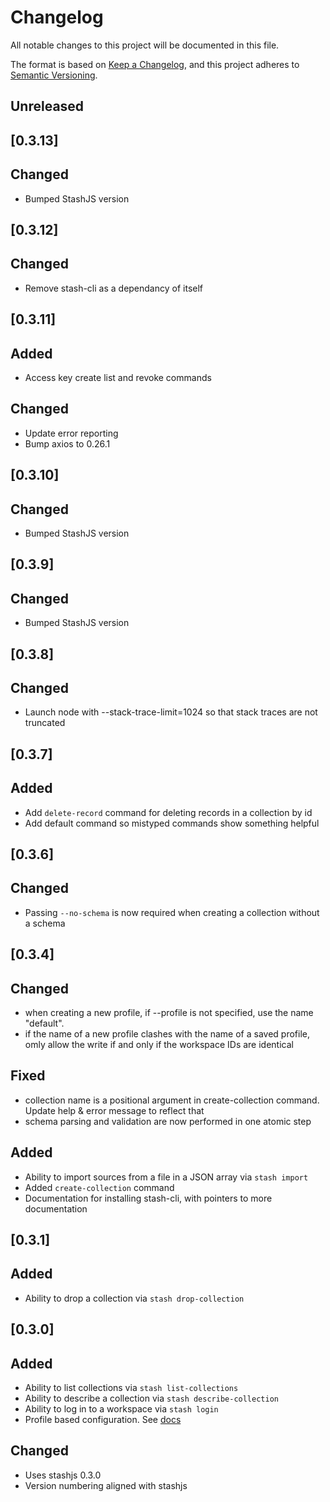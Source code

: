 # Changelog

All notable changes to this project will be documented in this file.

The format is based on [Keep a Changelog](https://keepachangelog.com/en/1.0.0/),
and this project adheres to [Semantic Versioning](https://semver.org/spec/v2.0.0.html).

## Unreleased

## [0.3.13]

## Changed

- Bumped StashJS version

## [0.3.12]

## Changed

- Remove stash-cli as a dependancy of itself

## [0.3.11]

## Added

- Access key create list and revoke commands

## Changed

- Update error reporting
- Bump axios to 0.26.1

## [0.3.10]

## Changed

- Bumped StashJS version

## [0.3.9]

## Changed

- Bumped StashJS version

## [0.3.8]

## Changed

- Launch node with --stack-trace-limit=1024 so that stack traces are not truncated

## [0.3.7]

## Added

- Add `delete-record` command for deleting records in a collection by id
- Add default command so mistyped commands show something helpful

## [0.3.6]

## Changed

- Passing `--no-schema` is now required when creating a collection without a schema

## [0.3.4]

## Changed

- when creating a new profile, if --profile is not specified, use the name "default".
- if the name of a new profile clashes with the name of a saved profile, omly allow the write if and only if the workspace IDs are identical

## Fixed

- collection name is a positional argument in create-collection command. Update help & error message to reflect that
- schema parsing and validation are now performed in one atomic step

## Added

- Ability to import sources from a file in a JSON array via `stash import`
- Added `create-collection` command
- Documentation for installing stash-cli, with pointers to more documentation

## [0.3.1]

## Added

- Ability to drop a collection via `stash drop-collection`

## [0.3.0]

## Added

- Ability to list collections via `stash list-collections`
- Ability to describe a collection via `stash describe-collection`
- Ability to log in to a workspace via `stash login`
- Profile based configuration. See [docs](https://docs.cipherstash.com/reference/client-configuration.html)

## Changed

- Uses stashjs 0.3.0
- Version numbering aligned with stashjs
